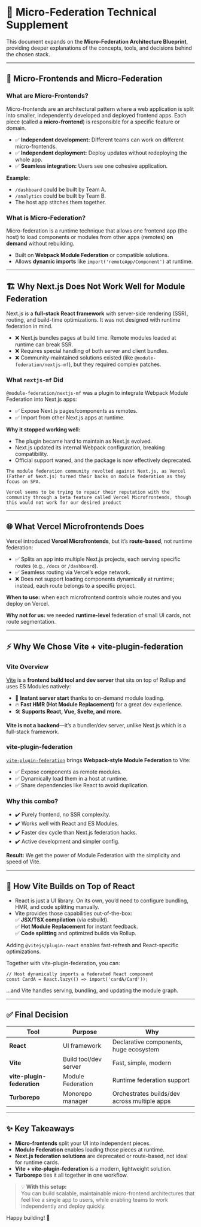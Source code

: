 # 📘 Micro-Federation Technical Supplement

This document expands on the **Micro-Federation Architecture Blueprint**, providing deeper explanations of the concepts, tools, and decisions behind the chosen stack.

---

## 🔎 Micro-Frontends and Micro-Federation

### What are Micro-Frontends?
Micro-frontends are an architectural pattern where a web application is split into smaller, independently developed and deployed frontend apps. Each piece (called a **micro-frontend**) is responsible for a specific feature or domain.

- ✅ **Independent development:** Different teams can work on different micro-frontends.
- ✅ **Independent deployment:** Deploy updates without redeploying the whole app.
- ✅ **Seamless integration:** Users see one cohesive application.

**Example:**  
- `/dashboard` could be built by Team A.  
- `/analytics` could be built by Team B.  
- The host app stitches them together.

### What is Micro-Federation?
Micro-federation is a runtime technique that allows one frontend app (the host) to load components or modules from other apps (remotes) **on demand** without rebuilding.

- Built on **Webpack Module Federation** or compatible solutions.
- Allows **dynamic imports** like `import('remoteApp/Component')` at runtime.

---

## 🏗️ Why Next.js Does Not Work Well for Module Federation

Next.js is a **full-stack React framework** with server-side rendering (SSR), routing, and build-time optimizations. It was not designed with runtime federation in mind.

- ❌ Next.js bundles pages at build time. Remote modules loaded at runtime can break SSR.
- ❌ Requires special handling of both server and client bundles.
- ❌ Community-maintained solutions existed (like `@module-federation/nextjs-mf`), but they required complex patches.

### What `nextjs-mf` Did
`@module-federation/nextjs-mf` was a plugin to integrate Webpack Module Federation into Next.js apps:
- ✅ Expose Next.js pages/components as remotes.
- ✅ Import from other Next.js apps at runtime.

**Why it stopped working well:**
- The plugin became hard to maintain as Next.js evolved.
- Next.js updated its internal Webpack configuration, breaking compatibility.
- Official support waned, and the package is now effectively deprecated.

```emphasis
The module federation community revolted against Next.js, as Vercel (Father of Next.js) turned their backs on module federation as they focus on SPA. 

Vercel seems to be trying to repair their reputation with the community through a beta feature called Vercel Microfrontends, though this would not work for our desired product
```

---

## 🌐 What Vercel Microfrontends Does

Vercel introduced **Vercel Microfrontends**, but it’s **route-based**, not runtime federation:
- ✅ Splits an app into multiple Next.js projects, each serving specific routes (e.g., `/docs` or `/dashboard`).
- ✅ Seamless routing via Vercel’s edge network.
- ❌ Does not support loading components dynamically at runtime; instead, each route belongs to a specific project.

**When to use:** when each microfrontend controls whole routes and you deploy on Vercel.

**Why not for us:** we needed **runtime-level** federation of small UI cards, not route segmentation.

---

## ⚡ Why We Chose Vite + vite-plugin-federation

### Vite Overview
[Vite](https://vitejs.dev/) is a **frontend build tool and dev server** that sits on top of Rollup and uses ES Modules natively:
- 🚀 **Instant server start** thanks to on-demand module loading.
- 🔥 **Fast HMR (Hot Module Replacement)** for a great dev experience.
- 🛠️ **Supports React, Vue, Svelte, and more.**

**Vite is not a backend**—it’s a bundler/dev server, unlike Next.js which is a full-stack framework.

### vite-plugin-federation
[`vite-plugin-federation`](https://github.com/originjs/vite-plugin-federation) brings **Webpack-style Module Federation** to Vite:
- ✅ Expose components as remote modules.
- ✅ Dynamically load them in a host at runtime.
- ✅ Share dependencies like React to avoid duplication.

### Why this combo?
- ✔️ Purely frontend, no SSR complexity.
- ✔️ Works well with React and ES Modules.
- ✔️ Faster dev cycle than Next.js federation hacks.
- ✔️ Active development and simpler config.

**Result:** We get the power of Module Federation with the simplicity and speed of Vite.

---

## 🔧 How Vite Builds on Top of React

- React is just a UI library. On its own, you’d need to configure bundling, HMR, and code splitting manually.
- Vite provides those capabilities out-of-the-box:  
  ✅ **JSX/TSX compilation** (via esbuild).  
  ✅ **Hot Module Replacement** for instant feedback.  
  ✅ **Code splitting** and optimized builds via Rollup.

Adding `@vitejs/plugin-react` enables fast-refresh and React-specific optimizations.

Together with vite-plugin-federation, you can:
```tsx
// Host dynamically imports a federated React component
const CardA = React.lazy(() => import('cardA/Card'));
```
…and Vite handles serving, bundling, and updating the module graph.

---

## ✅ Final Decision

| Tool | Purpose | Why |
|------|---------|-----|
| **React** | UI framework | Declarative components, huge ecosystem |
| **Vite** | Build tool/dev server | Fast, simple, modern |
| **vite-plugin-federation** | Module Federation | Runtime federation support |
| **Turborepo** | Monorepo manager | Orchestrates builds/dev across multiple apps |

---

## ✨ Key Takeaways

- **Micro-frontends** split your UI into independent pieces.
- **Module Federation** enables loading those pieces at runtime.
- **Next.js federation solutions** are deprecated or route-based, not ideal for runtime cards.
- **Vite + vite-plugin-federation** is a modern, lightweight solution.
- **Turborepo** ties it all together in one workflow.

> 💡 **With this setup:**  
You can build scalable, maintainable micro-frontend architectures that feel like a single app to users, while enabling teams to work independently and deploy quickly.

Happy building! 🚀
